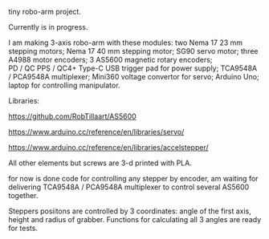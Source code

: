 tiny robo-arm project.

Currently is in progress. 

I am making 3-axis robo-arm with these modules:
two Nema 17 23 mm stepping motors;
Nema 17 40 mm stepping motor;
SG90 servo motor;
three A4988 motor encoders;
3 AS5600 magnetic rotary encoders;  
PD / QC PPS / QC4+ Type-C USB trigger pad for power supply;
TCA9548A / PCA9548A multiplexer;
Mini360 voltage convertor for servo;
Arduino Uno;
laptop for controlling manipulator.



Libraries:

https://github.com/RobTillaart/AS5600

https://www.arduino.cc/reference/en/libraries/servo/

https://www.arduino.cc/reference/en/libraries/accelstepper/



All other elements but screws are 3-d printed with PLA.

for now is done code for controlling any stepper by encoder, am waiting for delivering TCA9548A / PCA9548A multiplexer to control several AS5600 together.

Steppers posiitons are controlled by 3 coordinates: angle of the first axis, height and radius of grabber. Functions for calculating all 3 angles are ready for tests.
